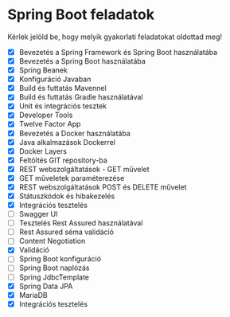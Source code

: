 # Spring Boot feladatok

Kérlek jelöld be, hogy melyik gyakorlati feladatokat oldottad meg!

* [X] Bevezetés a Spring Framework és Spring Boot használatába
* [X] Bevezetés a Spring Boot használatába
* [X] Spring Beanek
* [X] Konfiguráció Javaban
* [X] Build és futtatás Mavennel
* [X] Build és futtatás Gradle használatával
* [X] Unit és integrációs tesztek
* [X] Developer Tools
* [X] Twelve Factor App
* [X] Bevezetés a Docker használatába
* [X] Java alkalmazások Dockerrel
* [X] Docker Layers
* [X] Feltöltés GIT repository-ba
* [X] REST webszolgáltatások - GET művelet
* [X] GET műveletek paraméterezése
* [X] REST webszolgáltatások POST és DELETE művelet
* [X] Státuszkódok és hibakezelés
* [X] Integrációs tesztelés
* [ ] Swagger UI
* [ ] Tesztelés Rest Assured használatával
* [ ] Rest Assured séma validáció
* [ ] Content Negotiation
* [X] Validáció
* [ ] Spring Boot konfiguráció
* [ ] Spring Boot naplózás
* [ ] Spring JdbcTemplate
* [X] Spring Data JPA
* [X] MariaDB
* [X] Integrációs tesztelés